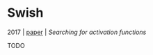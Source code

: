 # Swish

2017 | [paper](https://arxiv.org/pdf/1710.05941) | _Searching for activation functions_

TODO
